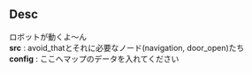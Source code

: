 ## Desc
ロボットが動くよ〜ん<br>
**src** : avoid_thatとそれに必要なノード(navigation, door_open)たち<br>
**config** : ここへマップのデータを入れてください
